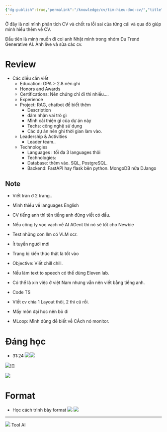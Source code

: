 ```yaml
---
{"dg-publish":true,"permalink":"/knowledge/cv/tim-hieu-doc-cv/","title":"Tìm hiểu đọc CV","pinned":"false"}
---
```


Ở đây là nơi mình phân tích CV và chốt ra lỗi sai của từng cái và qua đó giúp mình hiểu thêm về CV. 

Đầu tiên là mình muốn đi coi anh Nhật mình trong nhóm Đu Trend Generative AI. Ảnh live và sửa các cv. 
# Review
 
- Các điều cần viết 
	- Education: GPA > 2.8 nên ghi
	- Honors and Awards
	- Certifications: Nên chứng chỉ đi thi nhiều....
	- Experience
	- Project: RAG, chatbot để biết thêm 
		- Description
		- đảm nhận vai trò gì
		- Mình cải thiện gì của dự án này
		- Techs: công nghệ sử dụng
		- Các dự án nên ghi thời gian làm vào. 
	- Leadership & Activities
		- Leader team..
	- Technologies
		- Languages : tối đa 3 languages thôi 
		- Technologies: 
		- Database: thêm vào. SQL, PostgreSQL. 
		- Backend: FastAPI hay flask bên python. MongoDB nữa DJango
## Note
- Viết tràn ở 2 trang..
- Mình thiếu về languages English
- CV tiếng anh thì tên tiếng anh đừng viết có dấu. 
- Nếu công ty vọc vạch về AI AGent thì nó sẽ tốt cho Newbie
- Test những con llm có VLM ocr. 
- Ít tuyển người mới 

- Trang bị kiến thức thật là tốt vào
- Objective: Viết chill chill. 
- Nếu làm text to speech có thể dùng Eleven lab. 
- Có thể là xin việc ở việt Nam nhưng vẫn nên viết bằng tiếng anh. 
- Code TS 
- VIết cv chia 1 Layout thôi, 2 thì cũ rồi. 
- Mấy môn đại học nên bỏ đi
- MLoop: Mình dùng để biết về CÁch nó monitor. 
# Đáng học 
- 31:24
![](/img/user/assets/images/cv1.png)![](/img/user/assets/images/cv2.png)

![](/img/user/assets/images/cv3.png)![]

![](/img/user/assets/images/cv4.png)

# Format 
-  Học cách trình bày format
![](/img/user/assets/images/cv5.png)
![](/img/user/assets/images/cv6.png)


---
![](/img/user/assets/images/cv7.png)
Tool AI
